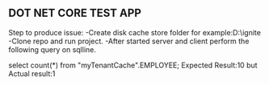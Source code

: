 DOT NET CORE TEST APP
-----------------------
Step to produce issue:
 -Create disk cache store folder for example:D:\ignite
 -Clone repo and run project.
 -After started server and client perform the following query on sqlline.
 
  select count(*) from "myTenantCache".EMPLOYEE;
  Expected Result:10
  but
  Actual result:1
  
